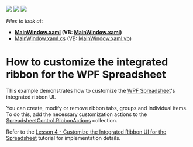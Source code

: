 <!-- default badges list -->
![](https://img.shields.io/endpoint?url=https://codecentral.devexpress.com/api/v1/VersionRange/128612745/17.1.3%2B)
[![](https://img.shields.io/badge/Open_in_DevExpress_Support_Center-FF7200?style=flat-square&logo=DevExpress&logoColor=white)](https://supportcenter.devexpress.com/ticket/details/T511399)
[![](https://img.shields.io/badge/📖_How_to_use_DevExpress_Examples-e9f6fc?style=flat-square)](https://docs.devexpress.com/GeneralInformation/403183)
<!-- default badges end -->
<!-- default file list -->
*Files to look at*:

* **[MainWindow.xaml](./CS/WpfSpreadsheet_RibbonCustomization/MainWindow.xaml) (VB: [MainWindow.xaml](./VB/WpfSpreadsheet_RibbonCustomization/MainWindow.xaml))**
* [MainWindow.xaml.cs](./CS/WpfSpreadsheet_RibbonCustomization/MainWindow.xaml.cs) (VB: [MainWindow.xaml.vb](./VB/WpfSpreadsheet_RibbonCustomization/MainWindow.xaml.vb))
<!-- default file list end -->
# How to customize the integrated ribbon for the WPF Spreadsheet


<p>This example demonstrates how to customize the <a href="https://documentation.devexpress.com/#WPF/CustomDocument16118">WPF Spreadsheet</a>'s integrated ribbon UI.</p>
<p>You can create, modify or remove ribbon tabs, groups and individual items. To do this, add the necessary customization actions to the <a href="https://documentation.devexpress.com/#WPF/DevExpressXpfSpreadsheetSpreadsheetControl_RibbonActionstopic">SpreadsheetControl.RibbonActions</a> collection.</p>
<p>Refer to the <a href="https://documentation.devexpress.com/#WPF/CustomDocument118702">Lesson 4 - Customize the Integrated Ribbon UI for the Spreadsheet</a> tutorial for implementation details.</p>

<br/>



